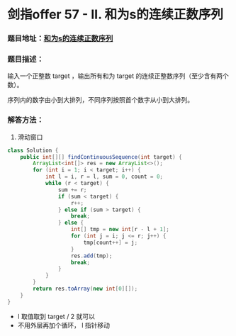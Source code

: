 # 剑指offer 57 - II. 和为s的连续正数序列



### 题目地址：[和为s的连续正数序列](https://leetcode-cn.com/problems/he-wei-sde-lian-xu-zheng-shu-xu-lie-lcof/)



### 题目描述：

输入一个正整数 target ，输出所有和为 target 的连续正整数序列（至少含有两个数）。

序列内的数字由小到大排列，不同序列按照首个数字从小到大排列。



### 解答方法：

1. 滑动窗口

```java
class Solution {
    public int[][] findContinuousSequence(int target) {
        ArrayList<int[]> res = new ArrayList<>();
        for (int i = 1; i < target; i++) {
            int l = i, r = l, sum = 0, count = 0;
            while (r < target) {
                sum += r;
                if (sum < target) {
                    r++;
                } else if (sum > target) {
                    break;
                } else {
                    int[] tmp = new int[r - l + 1];
                    for (int j = i; j <= r; j++) {
                        tmp[count++] = j;
                    }
                    res.add(tmp);
                    break;
                }
            }
        }
        return res.toArray(new int[0][]);
    }
}
```

- l 取值取到 target / 2 就可以
- 不用外层再加个循环， l 指针移动 
